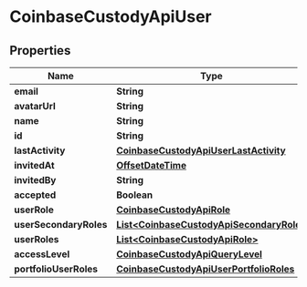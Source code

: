 
# CoinbaseCustodyApiUser

## Properties
Name | Type | Description | Notes
------------ | ------------- | ------------- | -------------
**email** | **String** |  | 
**avatarUrl** | **String** |  | 
**name** | **String** |  | 
**id** | **String** |  | 
**lastActivity** | [**CoinbaseCustodyApiUserLastActivity**](CoinbaseCustodyApiUserLastActivity.md) |  |  [optional]
**invitedAt** | [**OffsetDateTime**](OffsetDateTime.md) |  |  [optional]
**invitedBy** | **String** |  | 
**accepted** | **Boolean** |  | 
**userRole** | [**CoinbaseCustodyApiRole**](CoinbaseCustodyApiRole.md) |  | 
**userSecondaryRoles** | [**List&lt;CoinbaseCustodyApiSecondaryRole&gt;**](CoinbaseCustodyApiSecondaryRole.md) |  | 
**userRoles** | [**List&lt;CoinbaseCustodyApiRole&gt;**](CoinbaseCustodyApiRole.md) |  |  [optional]
**accessLevel** | [**CoinbaseCustodyApiQueryLevel**](CoinbaseCustodyApiQueryLevel.md) |  |  [optional]
**portfolioUserRoles** | [**CoinbaseCustodyApiUserPortfolioRoles**](CoinbaseCustodyApiUserPortfolioRoles.md) |  |  [optional]



